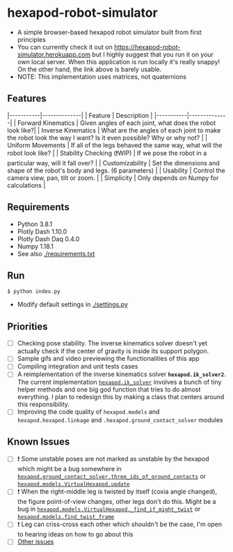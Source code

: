 # hexapod-robot-simulator
- A simple browser-based hexapod robot simulator built from first principles
- You can currently check it out on https://hexapod-robot-simulator.herokuapp.com but I highly suggest that
you run it on your own local server. When this application is run locally it's really snappy! On the other hand, the link above is barely usable.
- NOTE: This implementation uses matrices, not quaternions

## Features
|-----------|--------------|
| Feature   | Description  |
|-----------|--------------|
| Forward Kinematics | Given angles of each joint, what does the robot look like?|
| Inverse Kinematics | What are the angles of each joint to make the robot look the way I want? Is it even possible? Why or why not? |
| Uniform Movements | If all of the legs behaved the same way, what will the robot look like? |
| Stability Checking (❗WIP) | If we pose the robot in a particular way, will it fall over? |
| Customizability | Set the dimensions and shape of the robot's body and legs. (6 parameters) |
| Usability | Control the camera view, pan, tilt or zoom. |
| Simplicity | Only depends on Numpy for calculations |


## Requirements
- Python 3.8.1
- Plotly Dash 1.10.0
- Plotly Dash Daq 0.4.0
- Numpy 1.18.1
- See also [./requirements.txt](./requirements.txt)

## Run
```
$ python index.py
```
- Modify default settings in [./settings.py](./settings.py)

## Priorities
  - [ ] Checking pose stability. The inverse kinematics solver doesn't yet actually check if the center of gravity is inside its support polygon.
  - [ ] Sample gifs and video previewing the functionalities of this app
  - [ ] Compiling integration and unit tests cases
  - [ ] A reimplementation of the inverse kinematics solver **`hexapod.ik_solver2`**. The current implementation [`hexapod.ik_solver`](https://github.com/mithi/hexapod-robot-simulator/blob/master/hexapod/ik_solver.py) involves a bunch of tiny helper methods and one big god function that tries to do almost everything. I plan to redesign this by making a class that centers around this responsibility.
  - [ ] Improving the code quality of `hexapod.models` and `hexapod.hexapod.linkage` and  `.hexapod.ground_contact_solver` modules

## Known Issues
  - [ ] ❗ Some unstable poses are not marked as unstable by the hexapod which might be a bug somewhere in [`hexapod.ground_contact_solver.three_ids_of_ground_contacts`](https://github.com/mithi/hexapod-robot-simulator/blob/e19f5de5b1110bc78bd75091eb63f47907ffddc5/hexapod/ground_contact_solver.py#L45) or [`hexapod.models.VirtualHexapod.update`](https://github.com/mithi/hexapod-robot-simulator/blob/e19f5de5b1110bc78bd75091eb63f47907ffddc5/hexapod/models.py#L141)
  - [ ] ❗ When the right-middle leg is twisted by itself (coxia angle changed), the figure point-of-view changes, other legs don't do this. Might be a bug in [`hexapod.models.VirtualHexapod._find_if_might_twist`](https://github.com/mithi/hexapod-robot-simulator/blob/e19f5de5b1110bc78bd75091eb63f47907ffddc5/hexapod/models.py#L192) or [`hexapod.models.find_twist_frame`](https://github.com/mithi/hexapod-robot-simulator/blob/e19f5de5b1110bc78bd75091eb63f47907ffddc5/hexapod/models.py#L231)
  - [ ] ❗ Leg can criss-cross each other which shouldn't be the case, I'm open to hearing ideas on how to go about this
  - [ ] [Other issues](https://github.com/mithi/hexapod-robot-simulator/issues)
